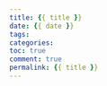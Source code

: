 ```yaml
---
title: {{ title }}
date: {{ date }}
tags:
categories:
toc: true
comment: true
permalink: {{ title }}
---
```

